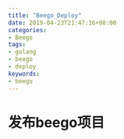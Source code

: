 ```yaml
---
title: "Beego_Deploy"
date: 2019-04-23T21:47:16+08:00
categories:
- Beego
tags:
- golang
- beego
- deploy
keywords:
- beego
---
```


# 发布beego项目
